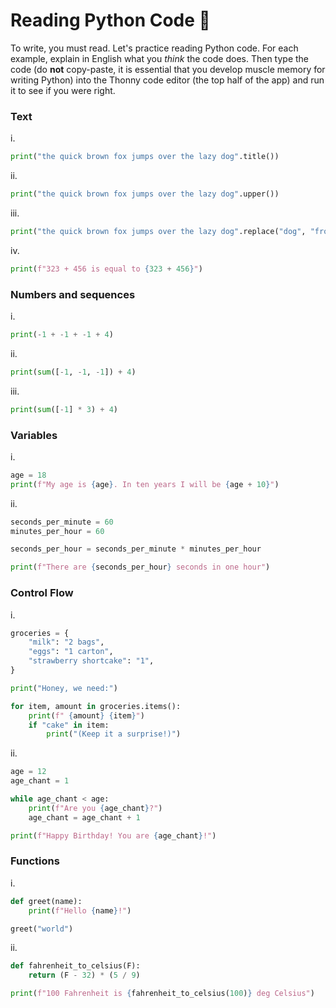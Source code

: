 # Reading Python Code 📔


To write, you must read. Let's practice reading Python code. For each example, explain in English what you _think_ the code does. Then type the code (do **not** copy-paste, it is essential that you develop muscle memory for writing Python) into the Thonny code editor (the top half of the app) and run it to see if you were right.

### Text

i. 

```python
print("the quick brown fox jumps over the lazy dog".title())
```

ii.

```python
print("the quick brown fox jumps over the lazy dog".upper())
```

iii.

```python
print("the quick brown fox jumps over the lazy dog".replace("dog", "frog"))
```

iv.

```python
print(f"323 + 456 is equal to {323 + 456}")
```

### Numbers and sequences

i. 

```python
print(-1 + -1 + -1 + 4)
```

ii.

```python
print(sum([-1, -1, -1]) + 4)
```

iii.

```python
print(sum([-1] * 3) + 4)
```

### Variables

i.

```python
age = 18
print(f"My age is {age}. In ten years I will be {age + 10}")
```

ii. 

```python
seconds_per_minute = 60
minutes_per_hour = 60

seconds_per_hour = seconds_per_minute * minutes_per_hour

print(f"There are {seconds_per_hour} seconds in one hour")
```

### Control Flow

i. 

```python
groceries = {
    "milk": "2 bags",
    "eggs": "1 carton",
    "strawberry shortcake": "1",
}

print("Honey, we need:")

for item, amount in groceries.items():
    print(f" {amount} {item}")
    if "cake" in item:
        print("(Keep it a surprise!)")
```

ii.

```python
age = 12
age_chant = 1

while age_chant < age:
    print(f"Are you {age_chant}?")
    age_chant = age_chant + 1

print(f"Happy Birthday! You are {age_chant}!")
```

### Functions

i. 

```python
def greet(name):
    print(f"Hello {name}!")

greet("world")
```

ii.

```python
def fahrenheit_to_celsius(F):
    return (F - 32) * (5 / 9)

print(f"100 Fahrenheit is {fahrenheit_to_celsius(100)} deg Celsius")
```